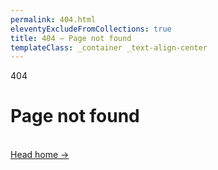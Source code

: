 ```yaml
---
permalink: 404.html
eleventyExcludeFromCollections: true
title: 404 — Page not found
templateClass: _container _text-align-center
---
```


<p class="_font-family-mono _text-h4">
  404
</p>

<h1>
  Page not found
</h1>

<br>

<a class="_text-h5" href="{{ '/' | url }}">
  Head home →
</a>
